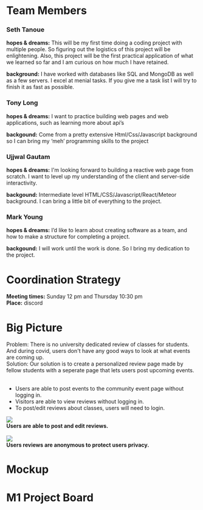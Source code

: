
# Team Members

### Seth Tanoue

<b>hopes & dreams:</b> This will be my first time doing a coding project with multiple people. So figuring out the logistics of this project will be enlightening. Also, this project will be the first practical application of what we learned so far and I am curious on how much I have retained.

<b>background:</b> I have worked with databases like SQL and MongoDB as well as a few servers. I excel at menial tasks. If you give me a task list I will try to finish it as fast as possible.

### Tony Long
<b>hopes & dreams:</b> I want to practice building web pages and web applications, such as learning more about api’s

<b>backgound:</b> Come from a pretty extensive Html/Css/Javascript background so I can bring my ‘meh’ programming skills to the project

### Ujjwal Gautam
<b>hopes & dreams:</b> I'm looking forward to building a reactive web page from scratch. I want to level up my understanding of the client and server-side interactivity.

<b>backgound:</b> Intermediate level HTML/CSS/Javascript/React/Meteor background. I can bring a little bit of everything to the project.

### Mark Young
<b>hopes & dreams:</b> I’d like to learn about creating software as a team, and how to make a structure for completing a project.

<b>backgound:</b> I will work until the work is done. So I bring my dedication to the project.

# Coordination Strategy
<b>Meeting times:</b> Sunday 12 pm and Thursday 10:30 pm <br>
<b>Place:</b> discord

# Big Picture
Problem: There is no university dedicated review of classes for students. And during covid, users don't have any good ways to look at what events are coming up. <br>
Solution: Our solution is to create a personalized review page made by fellow students with a seperate page that lets users post upcoming events.  <br>
<br>
<ul>
  <li> Users are able to post events to the community event page without logging in. </li>
  <li> Visitors are able to view reviews without logging in. </li>
  <li> To post/edit reviews about classes, users will need to login. </li>
</ul>
<img src="https://www.ratemyprofessors.com/static/media/instructional-slide-pencil-lady.492f2289.svg"> <br>
<b> Users are able to post and edit reviews. <br>
<br>
<img src="https://www.ratemyprofessors.com/static/media/instructional-slide-mystery-lady.bf022e31.svg"> <br>
<b> Users reviews are anonymous to protect users privacy. <br>

# Mockup
# M1 Project Board

